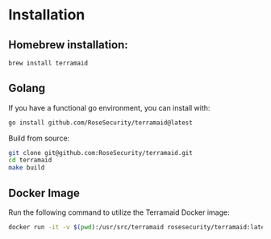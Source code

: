 # Installation

## Homebrew installation:

```sh
brew install terramaid
```

## Golang
If you have a functional go environment, you can install with:

```sh
go install github.com/RoseSecurity/terramaid@latest
```

Build from source:

```sh
git clone git@github.com:RoseSecurity/terramaid.git
cd terramaid
make build
```

## Docker Image

Run the following command to utilize the Terramaid Docker image:

```sh
docker run -it -v $(pwd):/usr/src/terramaid rosesecurity/terramaid:latest
```
